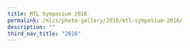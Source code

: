 ```yaml
---
title: MTL Symposium 2016
permalink: /mlcs/photo-gallery/2016/mtl-symposium-2016/
description: ""
third_nav_title: "2016"
---
```

